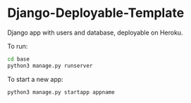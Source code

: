# Django-Deployable-Template
Django app with users and database, deployable on Heroku.

To run:
```sh
cd base
python3 manage.py runserver
```

To start a new app:
```
python3 manage.py startapp appname
```